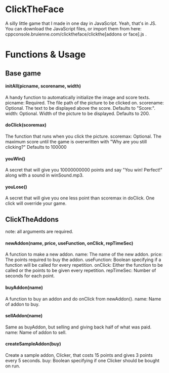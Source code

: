 # ClickTheFace
A silly little game that I made in one day in JavaScript.
Yeah, that's in JS. You can download the JavaScript files, or import them from here: cppconsole.bruienne.com/clicktheface/clickthe[addons or face].js .

# Functions & Usage
## Base game
#### initAll(picname, scorename, width)
A handy function to automatically initialize the image and score texts.
picname: Required. The file path of the picture to be clicked on.
scorename: Optional. The text to be displayed above the score. Defaults to "Score:".
width: Optional. Width of the picture to be displayed. Defaults to 200.
#### doClick(scoremax)
The function that runs when you click the picture.
scoremax: Optional. The maximum score until the game is overwritten with "Why are you still clicking?" Defaults to 100000
#### youWin()
A secret that will give you 10000000000 points and say "You win! Perfect!" along with a sound in winSound.mp3.
#### youLose()
A secret that will give you one less point than scoremax in doClick. One click will override your game.

## ClickTheAddons
note: all arguments are required.
#### newAddon(name, price, useFunction, onClick, repTimeSec)
A function to make a new addon.
name: The name of the new addon.
price: The points required to buy the addon.
useFunction: Boolean specifying if a function will be called for every repetition.
onClick: Either the function to be called or the points to be given every repetition.
repTimeSec: Number of seconds for each point.
#### buyAddon(name)
A function to buy an addon and do onClick from newAddon().
name: Name of addon to buy.
#### sellAddon(name)
Same as buyAddon, but selling and giving back half of what was paid.
name: Name of addon to sell.
#### createSampleAddon(buy)
Create a sample addon, Clicker, that costs 15 points and gives 3 points every 5 seconds.
buy: Boolean specifying if one Clicker should be bought on run.
